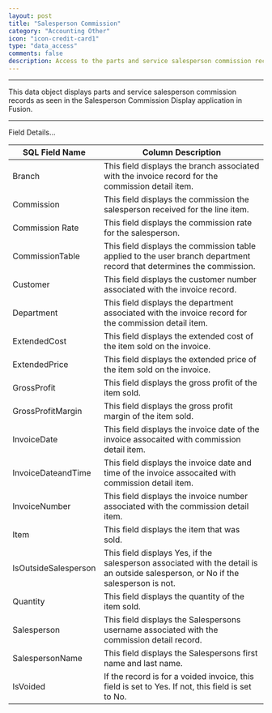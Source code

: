 ```yaml
---
layout: post
title: "Salesperson Commission"
category: "Accounting Other" 
icon: "icon-credit-card1"
type: "data_access" comments: falsedescription: Access to the parts and service salesperson commission records 
---
```


---

This data object displays parts and service salesperson commission records as
seen in the Salesperson Commission Display application in Fusion.

 <!-- SQL VIEW:  **vwAC_SSR_SalesPersonCommission**



 -->  <hr>Field Details...

| **SQL Field Name**   | **Column Description**                                                                                                             |
|---|---|
| Branch               | This field displays the branch associated with the invoice record for the commission detail item.                                  |
| Commission           | This field displays the commission the salesperson received for the line item.                                                     |
| Commission Rate      | This field displays the commission rate for the salesperson.                                                                       |
| CommissionTable      | This field displays the commission table applied to the user branch department record that determines the commission.              |
| Customer             | This field displays the customer number associated with the invoice record.                                                        |
| Department           | This field displays the department associated with the invoice record for the commission detail item.                              |
| ExtendedCost         | This field displays the extended cost of the item sold on the invoice.                                                             |
| ExtendedPrice        | This field displays the extended price of the item sold on the invoice.                                                            |
| GrossProfit          | This field displays the gross profit of the item sold.                                                                             |
| GrossProfitMargin    | This field displays the gross profit margin of the item sold.                                                                      |
| InvoiceDate          | This field displays the invoice date of the invoice assocaited with commission detail item.                                        |
| InvoiceDateandTime   | This field displays the invoice date and time of the invoice assocaited with commission detail item.                               |
| InvoiceNumber        | This field displays the invoice number associated with the commission detail item.                                                 |
| Item                 | This field displays the item that was sold.                                                                                        |
| IsOutsideSalesperson | This field displays Yes, if the salesperson associated with the detail is an outside salesperson, or No if the salesperson is not. |
| Quantity             | This field displays the quantity of the item sold.                                                                                 |
| Salesperson          | This field displays the Salespersons username associated with the commission detail record.                                        |
| SalespersonName      | This field displays the Salespersons first name and last name.                                                                     |
| IsVoided             | If the record is for a voided invoice, this field is set to Yes. If not, this field is set to No.                                  |
